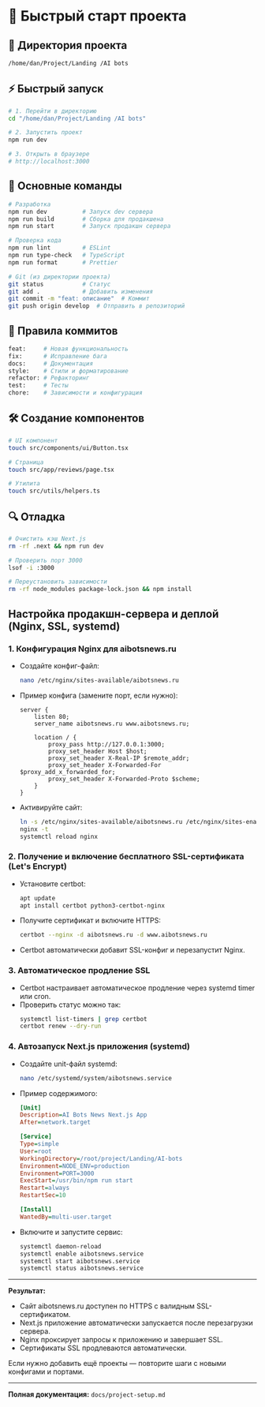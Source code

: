 # 🚀 Быстрый старт проекта

## 📁 Директория проекта
```bash
/home/dan/Project/Landing /AI bots
```

## ⚡ Быстрый запуск
```bash
# 1. Перейти в директорию
cd "/home/dan/Project/Landing /AI bots"

# 2. Запустить проект
npm run dev

# 3. Открыть в браузере
# http://localhost:3000
```

## 🔧 Основные команды
```bash
# Разработка
npm run dev          # Запуск dev сервера
npm run build        # Сборка для продакшена
npm run start        # Запуск продакшн сервера

# Проверка кода
npm run lint         # ESLint
npm run type-check   # TypeScript
npm run format       # Prettier

# Git (из директории проекта)
git status           # Статус
git add .            # Добавить изменения
git commit -m "feat: описание"  # Коммит
git push origin develop  # Отправить в репозиторий
```

## 📝 Правила коммитов
```bash
feat:     # Новая функциональность
fix:      # Исправление бага
docs:     # Документация
style:    # Стили и форматирование
refactor: # Рефакторинг
test:     # Тесты
chore:    # Зависимости и конфигурация
```

## 🛠️ Создание компонентов
```bash
# UI компонент
touch src/components/ui/Button.tsx

# Страница
touch src/app/reviews/page.tsx

# Утилита
touch src/utils/helpers.ts
```

## 🔍 Отладка
```bash
# Очистить кэш Next.js
rm -rf .next && npm run dev

# Проверить порт 3000
lsof -i :3000

# Переустановить зависимости
rm -rf node_modules package-lock.json && npm install
```

## Настройка продакшн-сервера и деплой (Nginx, SSL, systemd)

### 1. Конфигурация Nginx для aibotsnews.ru

- Создайте конфиг-файл:
  ```bash
  nano /etc/nginx/sites-available/aibotsnews.ru
  ```
- Пример конфига (замените порт, если нужно):
  ```nginx
  server {
      listen 80;
      server_name aibotsnews.ru www.aibotsnews.ru;

      location / {
          proxy_pass http://127.0.0.1:3000;
          proxy_set_header Host $host;
          proxy_set_header X-Real-IP $remote_addr;
          proxy_set_header X-Forwarded-For $proxy_add_x_forwarded_for;
          proxy_set_header X-Forwarded-Proto $scheme;
      }
  }
  ```
- Активируйте сайт:
  ```bash
  ln -s /etc/nginx/sites-available/aibotsnews.ru /etc/nginx/sites-enabled/
  nginx -t
  systemctl reload nginx
  ```

### 2. Получение и включение бесплатного SSL-сертификата (Let's Encrypt)

- Установите certbot:
  ```bash
  apt update
  apt install certbot python3-certbot-nginx
  ```
- Получите сертификат и включите HTTPS:
  ```bash
  certbot --nginx -d aibotsnews.ru -d www.aibotsnews.ru
  ```
- Certbot автоматически добавит SSL-конфиг и перезапустит Nginx.

### 3. Автоматическое продление SSL

- Certbot настраивает автоматическое продление через systemd timer или cron.
- Проверить статус можно так:
  ```bash
  systemctl list-timers | grep certbot
  certbot renew --dry-run
  ```

### 4. Автозапуск Next.js приложения (systemd)

- Создайте unit-файл systemd:
  ```bash
  nano /etc/systemd/system/aibotsnews.service
  ```
- Пример содержимого:
  ```ini
  [Unit]
  Description=AI Bots News Next.js App
  After=network.target

  [Service]
  Type=simple
  User=root
  WorkingDirectory=/root/project/Landing/AI-bots
  Environment=NODE_ENV=production
  Environment=PORT=3000
  ExecStart=/usr/bin/npm run start
  Restart=always
  RestartSec=10

  [Install]
  WantedBy=multi-user.target
  ```
- Включите и запустите сервис:
  ```bash
  systemctl daemon-reload
  systemctl enable aibotsnews.service
  systemctl start aibotsnews.service
  systemctl status aibotsnews.service
  ```

---

**Результат:**
- Сайт aibotsnews.ru доступен по HTTPS с валидным SSL-сертификатом.
- Next.js приложение автоматически запускается после перезагрузки сервера.
- Nginx проксирует запросы к приложению и завершает SSL.
- Сертификаты SSL продлеваются автоматически.

Если нужно добавить ещё проекты — повторите шаги с новыми конфигами и портами.

---
**Полная документация:** `docs/project-setup.md` 